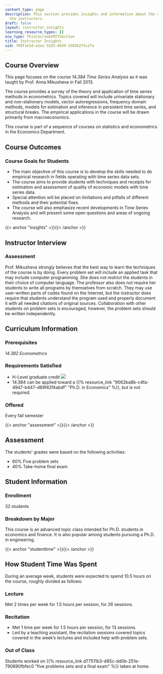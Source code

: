 ```yaml
---
content_type: page
description: This section provides insights and information about the course from
  the instructors.
draft: false
layout: instructor_insights
learning_resource_types: []
ocw_type: ThisCourseAtMITSection
title: Instructor Insights
uid: 709f1e1d-a1e2-32d3-db59-2583b2f5c2fa
---
```

## Course Overview

This page focuses on the course _14.384 Time Series Analysis_ as it was taught by Prof. Anna Mikusheva in Fall 2013.

The course provides a survey of the theory and application of time series methods in econometrics. Topics covered will include univariate stationary and non-stationary models, vector autoregressions, frequency domain methods, models for estimation and inference in persistent time series, and structural breaks. The empirical applications in the course will be drawn primarily from macroeconomics.

This course is part of a sequence of courses on statistics and econometrics in the Economics Department.

## Course Outcomes

### Course Goals for Students

- The main objective of this course is to develop the skills needed to do empirical research in fields operating with time series data sets.
- The course aims to provide students with techniques and receipts for estimation and assessment of quality of economic models with time series data.
- Special attention will be placed on limitations and pitfalls of different methods and their potential fixes.
- The course will also emphasize recent developments in Time Series Analysis and will present some open questions and areas of ongoing research.

{{< anchor "insights" >}}{{< /anchor >}}

## Instructor Interview

### Assessment

Prof. Mikusheva strongly believes that the best way to learn the techniques of the course is by doing. Every problem set will include an applied task that may include computer programming. She does not restrict the students in their choice of computer language. The professor also does not require her students to write all programs by themselves from scratch. They may use user-written parts of codes found on the Internet, but the instructor does require that students understand the program used and properly document it with all needed citations of original sources. Collaboration with other students on problem sets is encouraged, however, the problem sets should be written independently.

## Curriculum Information

### Prerequisites

_14.382 Econometrics_

### Requirements Satisfied

- H-Level graduate credit ![](/images/educator/icon-question-hlevel.png)
- 14.384 can be applied toward a {{% resource_link "9062ba8b-c4fa-49d7-b447-d69f42f4abdf" "Ph.D. in Economics" %}}, but is not required.

### Offered

Every fall semester

{{< anchor "assessment" >}}{{< /anchor >}}

## Assessment

The students' grades were based on the following activities:

- 60% Five problem sets
- 40% Take-home final exam

## Student Information

### Enrollment

32 students

### Breakdown by Major

This course is an advanced topic class intended for Ph.D. students in economics and finance. It is also popular among students pursuing a Ph.D. in engineering.

{{< anchor "studenttime" >}}{{< /anchor >}}

## How Student Time Was Spent

During an average week, students were expected to spend 10.5 hours on the course, roughly divided as follows:

### Lecture

Met 2 times per week for 1.5 hours per session, for 26 sessions.

### Recitation

- Met 1 time per week for 1.5 hours per session, for 13 sessions.
- Led by a teaching assistant, the recitation sessions covered topics covered in the week’s lectures and included help with problem sets.

### Out of Class

Students worked on {{% resource_link d77511b3-485c-dd0b-251e-790890fbfec0 "five problems sets and a final exam" %}} taken at home.